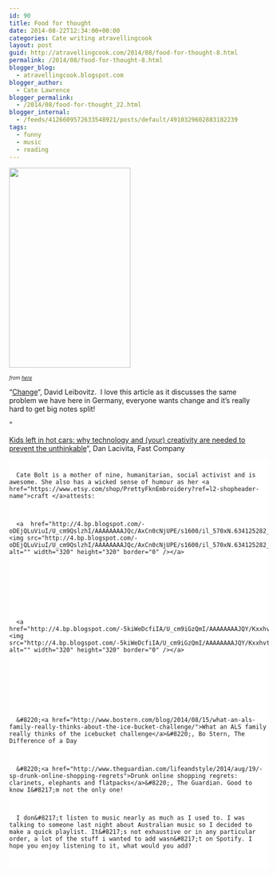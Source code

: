 ```yaml
---
id: 90
title: Food for thought
date: 2014-08-22T12:34:00+00:00
categories: Cate writing atravellingcook
layout: post
guid: http://atravellingcook.com/2014/08/food-for-thought-8.html
permalink: /2014/08/food-for-thought-8.html
blogger_blog:
  - atravellingcook.blogspot.com
blogger_author:
  - Cate Lawrence
blogger_permalink:
  - /2014/08/food-for-thought_22.html
blogger_internal:
  - /feeds/4126609572633548921/posts/default/4910329602883182239
tags:
  - funny
  - music
  - reading
---
```


  <a  href="http://3.bp.blogspot.com/-ZWaQNC-AbyU/U_cp6U9cjdI/AAAAAAAAJQs/7sghyIKJFNw/s1600/tumblr_n5iyau3aTU1qzyxjro1_1280.jpg"><img src="http://3.bp.blogspot.com/-ZWaQNC-AbyU/U_cp6U9cjdI/AAAAAAAAJQs/7sghyIKJFNw/s1600/tumblr_n5iyau3aTU1qzyxjro1_1280.jpg" alt="" width="243" height="400" border="0" /></a>






  <i><span style="font-size: x-small;">from <a href="http://www.old-chum.com/post/86920162863?utm_source=swissmiss&utm_campaign=c7e8ca18a2-RSS_EMAIL_CAMPAIGN&utm_medium=email&utm_term=0_2660ad4d17-c7e8ca18a2-329263722">here</a></i>


&#8220;[Change](http://www.davidlebovitz.com/2013/05/change/comment-page-1/#comments)&#8220;, David Leibovitz.  I love this article as it discusses the same problem we have here in Germany, everyone wants change and it&#8217;s really hard to get big notes split!

&#8220;

[Kids left in hot cars: why technology and (your) creativity are needed to prevent the unthinkable](http://www.fastcocreate.com/3034571/KIDS-LEFT-IN-HOT-CARS-WHY-TECHNOLOGY-AND-YOUR-CREATIVITY-ARE-NEEDED-TO-PREVENT-THE-UNTHINKABLE)&#8220;, Dan Lacivita, Fast Company



<div style="background-color: white; box-sizing: border-box; direction: ltr; float: left; margin: 0px; min-height: 1px; padding: 0px; position: relative; width: 520.328125px;">
  <div style="box-sizing: border-box; direction: ltr; margin: 0px 0px 12px; padding: 10px 0px;">
    
      Cate Bolt is a mother of nine, humanitarian, social activist and is awesome. She also has a wicked sense of humour as her <a href="https://www.etsy.com/shop/PrettyFknEmbroidery?ref=l2-shopheader-name">craft </a>attests:
    
    
    
      <a  href="http://4.bp.blogspot.com/-oDEjQLuViuI/U_cm9QslzhI/AAAAAAAAJQc/AxCn0cNjUPE/s1600/il_570xN.634125282_j6jt.jpg"><img src="http://4.bp.blogspot.com/-oDEjQLuViuI/U_cm9QslzhI/AAAAAAAAJQc/AxCn0cNjUPE/s1600/il_570xN.634125282_j6jt.jpg" alt="" width="320" height="320" border="0" /></a>
    
    
    
    
    
    
    
    
    
      <a  href="http://4.bp.blogspot.com/-5kiWeDcfiIA/U_cm9iGzQmI/AAAAAAAAJQY/Kxxhvt_b0hk/s1600/il_570xN.634135166_2uw5.jpg"><img src="http://4.bp.blogspot.com/-5kiWeDcfiIA/U_cm9iGzQmI/AAAAAAAAJQY/Kxxhvt_b0hk/s1600/il_570xN.634135166_2uw5.jpg" alt="" width="320" height="320" border="0" /></a>
    
    
    
    
    
    
    
    
    
      &#8220;<a href="http://www.bostern.com/blog/2014/08/15/what-an-als-family-really-thinks-about-the-ice-bucket-challenge/">What an ALS family really thinks of the icebucket challenge</a>&#8220;, Bo Stern, The Difference of a Day
    
    
    
      &#8220;<a href="http://www.theguardian.com/lifeandstyle/2014/aug/19/-sp-drunk-online-shopping-regrets">Drunk online shopping regrets: clarinets, elephants and flatpacks</a>&#8220;, The Guardian. Good to know I&#8217;m not the only one!
    
    
    
      I don&#8217;t listen to music nearly as much as I used to. I was talking to someone last night about Australian music so I decided to make a quick playlist. It&#8217;s not exhaustive or in any particular order, a lot of the stuff i wanted to add wasn&#8217;t on Spotify. I hope you enjoy listening to it, what would you add?
    
  
